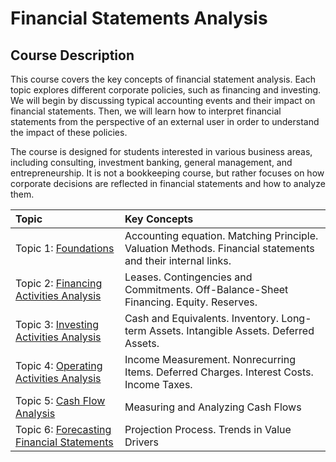 # Financial Statements Analysis

## Course Description

This course covers the key concepts of financial statement analysis. Each topic explores different corporate policies, such as financing and investing. We will begin by discussing typical accounting events and their impact on financial statements. Then, we will learn how to interpret financial statements from the perspective of an external user in order to understand the impact of these policies.

The course is designed for students interested in various business areas, including consulting, investment banking, general management, and entrepreneurship. It is not a bookkeeping course, but rather focuses on how corporate decisions are reflected in financial statements and how to analyze them.


| Topic                                     | Key Concepts                                                                                                                                              |
|:-------------------------------------------|:------------------------------------------------------------------------------------------------------------------------------------------------------------------------|
| Topic 1: [Foundations](https://htmlpreview.github.io/?https://github.com/mortizm1988/slides-financial-statement-analysis/blob/main/topic_1_foundations.html)             | Accounting equation. Matching Principle. Valuation Methods. Financial statements and their internal links.  |
| Topic 2: [Financing Activities Analysis](https://htmlpreview.github.io/?https://github.com/mortizm1988/slides-financial-statement-analysis/blob/main/topic_2_financing.html)    | Leases. Contingencies and Commitments. Off-Balance-Sheet Financing. Equity. Reserves.                                                |
| Topic 3: [Investing Activities Analysis](https://htmlpreview.github.io/?https://github.com/mortizm1988/slides-financial-statement-analysis/blob/main/topic_3_investing.html)    | Cash and Equivalents. Inventory. Long-term Assets. Intangible Assets. Deferred Assets.                                |
| Topic 4: [Operating Activities Analysis](https://htmlpreview.github.io/?https://github.com/mortizm1988/slides-financial-statement-analysis/blob/main/topic_4_operating.html)    | Income Measurement. Nonrecurring Items. Deferred Charges. Interest Costs. Income Taxes.                             |
| Topic 5: [Cash Flow Analysis](https://htmlpreview.github.io/?https://github.com/mortizm1988/slides-financial-statement-analysis/blob/main/topic_5_cashflows.html)    | Measuring and Analyzing Cash Flows                             |
| Topic 6: [Forecasting Financial Statements ](https://htmlpreview.github.io/?https://github.com/mortizm1988/slides-financial-statement-analysis/blob/main/topic_6_forecasting.html)| Projection Process. Trends in Value Drivers                                                                                       |
